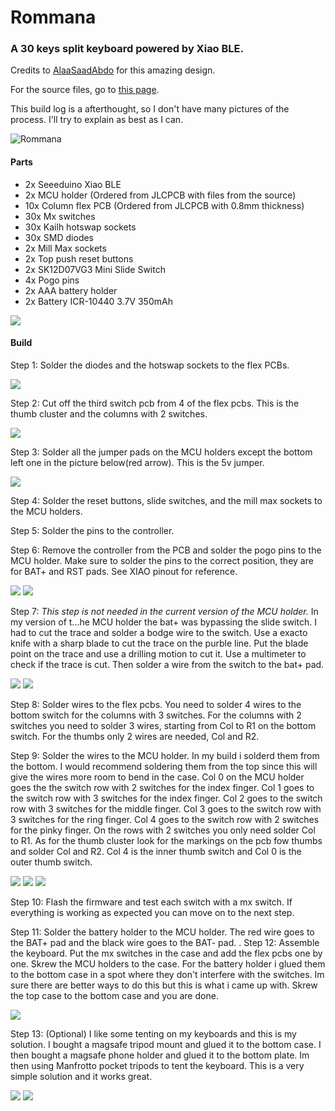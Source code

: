 # Rommana

### A 30 keys split keyboard powered by Xiao BLE.

Credits to [AlaaSaadAbdo](https://github.com/AlaaSaadAbdo) for this amazing design.

For the source files, go to [this page](https://github.com/AlaaSaadAbdo/Rommana).

This build log is a afterthought, so I don't have many pictures of the process. I'll try to explain as best as I can.

![Rommana](../../pics/rommana.jpg)

#### Parts

- 2x Seeeduino Xiao BLE
- 2x MCU holder (Ordered from JLCPCB with files from the source)
- 10x Column flex PCB (Ordered from JLCPCB with 0.8mm thickness)
- 30x Mx switches
- 30x Kailh hotswap sockets
- 30x SMD diodes
- 2x Mill Max sockets
- 2x Top push reset buttons
- 2x SK12D07VG3 Mini Slide Switch
- 4x Pogo pins
- 2x AAA battery holder
- 2x Battery ICR-10440 3.7V 350mAh

![](rommana_parts.jpg)

#### Build

Step 1: Solder the diodes and the hotswap sockets to the flex PCBs.

![](rommana_flex.jpg)

Step 2: Cut off the third switch pcb from 4 of the flex pcbs. This is the thumb cluster and the columns with 2 switches.

![](rommana_flex_cut.jpg)

Step 3: Solder all the jumper pads on the MCU holders except the bottom left one in the picture below(red arrow). This is the 5v jumper.

![](rommana_mcu_holder.jpg)

Step 4: Solder the reset buttons, slide switches, and the mill max sockets to the MCU holders.

Step 5: Solder the pins to the controller.

Step 6: Remove the controller from the PCB and solder the pogo pins to the MCU holder. Make sure to solder the pins to the correct position, they are for BAT+ and RST pads. See XIAO pinout for reference.

![](rommana_pogo_pins.jpg)
![](xiao_pinout.jpg)

Step 7: _This step is not needed in the current version of the MCU holder._
In my version of t...he MCU holder the bat+ was bypassing the slide switch. I had to cut the trace and solder a bodge wire to the switch. Use a exacto knife with a sharp blade to cut the trace on the purble line. Put the blade point on the trace and use a drilling motion to cut it. Use a multimeter to check if the trace is cut. Then solder a wire from the switch to the bat+ pad.

![](rommana_trace_cut.jpg)
![](rommana_slide_switch_bodge.jpg)

Step 8: Solder wires to the flex pcbs. You need to solder 4 wires to the bottom switch for the columns with 3 switches. For the columns with 2 switches you need to solder 3 wires, starting from Col to R1 on the bottom switch. For the thumbs only 2 wires are needed, Col and R2.

Step 9: Solder the wires to the MCU holder. In my build i solderd them from the bottom. I would recommend soldering them from the top since this will give the wires more room to bend in the case. Col 0 on the MCU holder goes the the switch row with 2 switches for the index finger. Col 1 goes to the switch row with 3 switches for the index finger. Col 2 goes to the switch row with 3 switches for the middle finger. Col 3 goes to the switch row with 3 switches for the ring finger. Col 4 goes to the switch row with 2 switches for the pinky finger. On the rows with 2 switches you only need solder Col to R1. As for the thumb cluster look for the markings on the pcb fow thumbs and solder Col and R2. Col 4 is the inner thumb switch and Col 0 is the outer thumb switch.

![](rommana_wires1.jpg)
![](rommana_wires2.jpg)
![](rommana_wires_thumbs.jpg)

Step 10: Flash the firmware and test each switch with a mx switch. If everything is working as expected you can move on to the next step.

Step 11: Solder the battery holder to the MCU holder. The red wire goes to the BAT+ pad and the black wire goes to the BAT- pad.
.
Step 12: Assemble the keyboard. Put the mx switches in the case and add the flex pcbs one by one. Skrew the MCU holders to the case. For the battery holder i glued them to the bottom case in a spot where they don't interfere with the switches. Im sure there are better ways to do this but this is what i came up with.
Skrew the top case to the bottom case and you are done.

![](rommana_assembly.jpg)

Step 13: (Optional) I like some tenting on my keyboards and this is my solution. I bought a magsafe tripod mount and glued it to the bottom case. I then bought a magsafe phone holder and glued it to the bottom plate. Im then using Manfrotto pocket tripods to tent the keyboard. This is a very simple solution and it works great.

![](rommana_tenting1.jpg)
![](rommana_tenting2.jpg)
